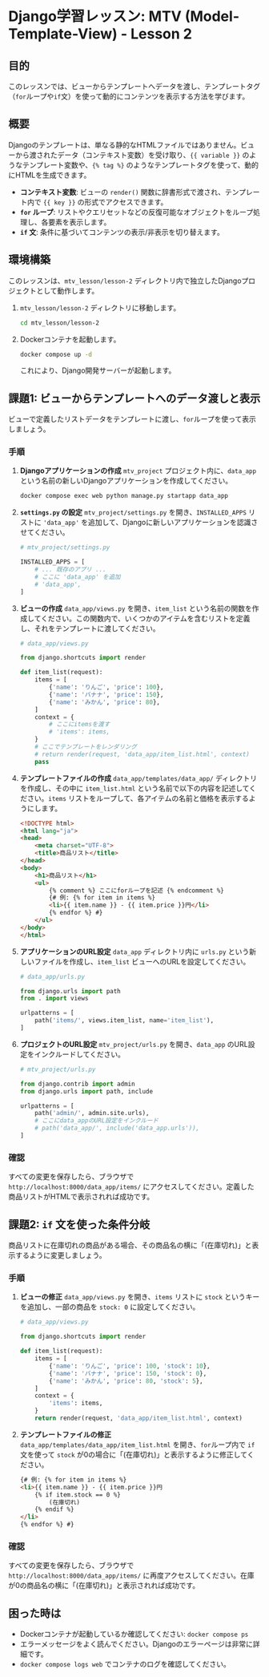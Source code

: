 # Django学習レッスン: MTV (Model-Template-View) - Lesson 2

## 目的

このレッスンでは、ビューからテンプレートへデータを渡し、テンプレートタグ（`for`ループや`if`文）を使って動的にコンテンツを表示する方法を学びます。

## 概要

Djangoのテンプレートは、単なる静的なHTMLファイルではありません。ビューから渡されたデータ（コンテキスト変数）を受け取り、`{{ variable }}` のようなテンプレート変数や、`{% tag %}` のようなテンプレートタグを使って、動的にHTMLを生成できます。

*   **コンテキスト変数**: ビューの `render()` 関数に辞書形式で渡され、テンプレート内で `{{ key }}` の形式でアクセスできます。
*   **`for` ループ**: リストやクエリセットなどの反復可能なオブジェクトをループ処理し、各要素を表示します。
*   **`if` 文**: 条件に基づいてコンテンツの表示/非表示を切り替えます。

## 環境構築

このレッスンは、`mtv_lesson/lesson-2` ディレクトリ内で独立したDjangoプロジェクトとして動作します。

1.  `mtv_lesson/lesson-2` ディレクトリに移動します。
    ```bash
    cd mtv_lesson/lesson-2
    ```
2.  Dockerコンテナを起動します。
    ```bash
    docker compose up -d
    ```
    これにより、Django開発サーバーが起動します。

## 課題1: ビューからテンプレートへのデータ渡しと表示

ビューで定義したリストデータをテンプレートに渡し、`for`ループを使って表示しましょう。

### 手順

1.  **Djangoアプリケーションの作成**
    `mtv_project` プロジェクト内に、`data_app` という名前の新しいDjangoアプリケーションを作成してください。
    ```bash
    docker compose exec web python manage.py startapp data_app
    ```

2.  **`settings.py` の設定**
    `mtv_project/settings.py` を開き、`INSTALLED_APPS` リストに `'data_app'` を追加して、Djangoに新しいアプリケーションを認識させてください。

    ```python
    # mtv_project/settings.py

    INSTALLED_APPS = [
        # ... 既存のアプリ ...
        # ここに 'data_app' を追加
        # 'data_app',
    ]
    ```

3.  **ビューの作成**
    `data_app/views.py` を開き、`item_list` という名前の関数を作成してください。この関数内で、いくつかのアイテムを含むリストを定義し、それをテンプレートに渡してください。

    ```python
    # data_app/views.py

    from django.shortcuts import render

    def item_list(request):
        items = [
            {'name': 'りんご', 'price': 100},
            {'name': 'バナナ', 'price': 150},
            {'name': 'みかん', 'price': 80},
        ]
        context = {
            # ここにitemsを渡す
            # 'items': items,
        }
        # ここでテンプレートをレンダリング
        # return render(request, 'data_app/item_list.html', context)
        pass
    ```

4.  **テンプレートファイルの作成**
    `data_app/templates/data_app/` ディレクトリを作成し、その中に `item_list.html` という名前で以下の内容を記述してください。`items` リストをループして、各アイテムの名前と価格を表示するようにします。

    ```html
    <!DOCTYPE html>
    <html lang="ja">
    <head>
        <meta charset="UTF-8">
        <title>商品リスト</title>
    </head>
    <body>
        <h1>商品リスト</h1>
        <ul>
            {% comment %} ここにforループを記述 {% endcomment %}
            {# 例: {% for item in items %}
            <li>{{ item.name }} - {{ item.price }}円</li>
            {% endfor %} #}
        </ul>
    </body>
    </html>
    ```

5.  **アプリケーションのURL設定**
    `data_app` ディレクトリ内に `urls.py` という新しいファイルを作成し、`item_list` ビューへのURLを設定してください。

    ```python
    # data_app/urls.py

    from django.urls import path
    from . import views

    urlpatterns = [
        path('items/', views.item_list, name='item_list'),
    ]
    ```

6.  **プロジェクトのURL設定**
    `mtv_project/urls.py` を開き、`data_app` のURL設定をインクルードしてください。

    ```python
    # mtv_project/urls.py

    from django.contrib import admin
    from django.urls import path, include

    urlpatterns = [
        path('admin/', admin.site.urls),
        # ここにdata_appのURL設定をインクルード
        # path('data_app/', include('data_app.urls')),
    ]
    ```

### 確認

すべての変更を保存したら、ブラウザで `http://localhost:8000/data_app/items/` にアクセスしてください。定義した商品リストがHTMLで表示されれば成功です。

## 課題2: `if` 文を使った条件分岐

商品リストに在庫切れの商品がある場合、その商品名の横に「(在庫切れ)」と表示するように変更しましょう。

### 手順

1.  **ビューの修正**
    `data_app/views.py` を開き、`items` リストに `stock` というキーを追加し、一部の商品を `stock: 0` に設定してください。

    ```python
    # data_app/views.py

    from django.shortcuts import render

    def item_list(request):
        items = [
            {'name': 'りんご', 'price': 100, 'stock': 10},
            {'name': 'バナナ', 'price': 150, 'stock': 0},
            {'name': 'みかん', 'price': 80, 'stock': 5},
        ]
        context = {
            'items': items,
        }
        return render(request, 'data_app/item_list.html', context)
    ```

2.  **テンプレートファイルの修正**
    `data_app/templates/data_app/item_list.html` を開き、`for`ループ内で `if` 文を使って `stock` が0の場合に「(在庫切れ)」と表示するように修正してください。

    ```html
    {# 例: {% for item in items %}
    <li>{{ item.name }} - {{ item.price }}円
        {% if item.stock == 0 %}
            (在庫切れ)
        {% endif %}
    </li>
    {% endfor %} #}
    ```

### 確認

すべての変更を保存したら、ブラウザで `http://localhost:8000/data_app/items/` に再度アクセスしてください。在庫が0の商品名の横に「(在庫切れ)」と表示されれば成功です。

## 困った時は

*   Dockerコンテナが起動しているか確認してください: `docker compose ps`
*   エラーメッセージをよく読んでください。Djangoのエラーページは非常に詳細です。
*   `docker compose logs web` でコンテナのログを確認してください。
